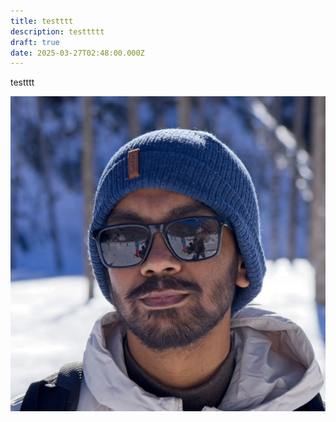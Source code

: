 ```yaml
---
title: testttt
description: testtttt
draft: true
date: 2025-03-27T02:48:00.000Z
---
```

testttt

![](avatar.webp)
